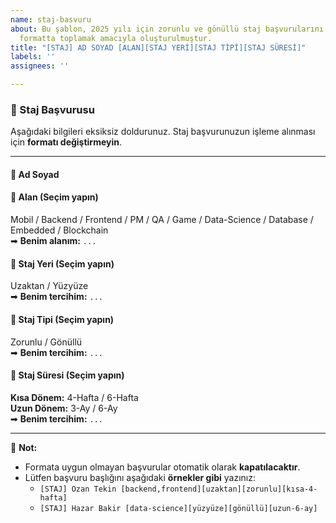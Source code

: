 ```yaml
---
name: staj-basvuru
about: Bu şablon, 2025 yılı için zorunlu ve gönüllü staj başvurularını standart bir
  formatta toplamak amacıyla oluşturulmuştur.
title: "[STAJ] AD SOYAD [ALAN][STAJ YERİ][STAJ TİPİ][STAJ SÜRESİ]"
labels: ''
assignees: ''

---
```


### 📌 Staj Başvurusu  

Aşağıdaki bilgileri eksiksiz doldurunuz. Staj başvurunuzun işleme alınması için **formatı değiştirmeyin**.  

---  
#### 🔹 **Ad Soyad**  
<!-- Adınızı ve soyadınızı girin -->  

#### 🔹 **Alan** (Seçim yapın)  
Mobil / Backend / Frontend / PM / QA / Game / Data-Science / Database / Embedded / Blockchain  
➡ **Benim alanım:** `...`  

#### 🔹 **Staj Yeri** (Seçim yapın)  
Uzaktan / Yüzyüze  
➡ **Benim tercihim:** `...`  

#### 🔹 **Staj Tipi** (Seçim yapın)  
Zorunlu / Gönüllü  
➡ **Benim tercihim:** `...`  

#### 🔹 **Staj Süresi** (Seçim yapın)  
**Kısa Dönem:** 4-Hafta / 6-Hafta  
**Uzun Dönem:** 3-Ay / 6-Ay  
➡ **Benim tercihim:** `...`  

---  
📢 **Not:**  
- Formata uygun olmayan başvurular otomatik olarak **kapatılacaktır**.  
- Lütfen başvuru başlığını aşağıdaki **örnekler gibi** yazınız:  
  - `[STAJ] Ozan Tekin [backend,frontend][uzaktan][zorunlu][kısa-4-hafta]`  
  - `[STAJ] Hazar Bakir [data-science][yüzyüze][gönüllü][uzun-6-ay]`
